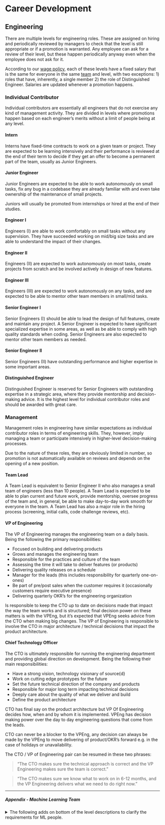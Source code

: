 # Career Development

## Engineering

There are multiple levels for engineering roles. These are assigned on hiring
and periodically reviewed by managers to check that the level is still
appropriate or if a promotion is warranted. Any employee can ask for a review of
their level, but these happen periodically anyway even when the employee does
not ask for it.

According to our [wage policy](wage_policy.md), each of these levels have a
fixed salary that is the same for everyone in the same
[team](engineering-teams.md) and level, with two exceptions: 1) roles that have,
inherently, a single member 2) the role of Distinguished Engineer. Salaries are updated whenever a promotion happens.

### Individual Contributor

Individual contributors are essentially all engineers that do not exercise any
kind of management activity. They are divided in levels where promotions happen
based on each engineer’s merits without a limit of people being at any level.

#### Intern

Interns have fixed-time contracts to work on a given team or project. They are
expected to be learning intensively and their performance is reviewed at the end
of their term to decide if they get an offer to become a permanent part of the
team, usually as Junior Engineers.

#### Junior Engineer

Junior Engineers are expected to be able to work autonomously on small tasks,
fix any bug in a codebase they are already familiar with and even take ownership
of the maintenance of small projects.

Juniors will usually be promoted from internships or hired at the end of their studies.

#### Engineer I

Engineers (I) are able to work comfortably on small tasks without any supervision. They have 
succeeded working on mid/big size tasks and are able to understand the impact of their
changes.

#### Engineer II

Engineers (II) are expected to work autonomously on most tasks, create projects from
scratch and be involved actively in design of new features.

#### Engineer III

Engineers (III) are expected to work autonomously on any tasks, and are expected to
be able to mentor other team members in small/mid tasks.

#### Senior Engineer I

Senior Engineers (I) should be able to lead the design of full features, create
and maintain any project. A Senior Engineer is expected to have significant
specialized expertise in some areas, as well as be able to comply with high
quality standards when coding. Senior Engineers are also expected to mentor
other team members as needed.

#### Senior Engineer II

Senior Engineers (II) have outstanding performance and higher expertise in some important areas.

#### Distinguished Engineer

Distinguished Engineer is reserved for Senior Engineers with outstanding expertise in a
strategic area, where they provide mentorship and decision-making advice. It is
the highest level for individual contributor roles and should be awarded with great care.

### Management

Management roles in engineering have similar expectations as individual
contributor roles in terms of engineering skills. They, however, imply managing
a team or participate intensively in higher-level decision-making processes.

Due to the nature of these roles, they are obviously limited in number, so
promotion is not automatically available on reviews and depends on the opening
of a new position.

#### Team Lead

A Team Lead is equivalent to Senior Engineer II who also manages a small team of
engineers (less than 10 people). A Team Lead is expected to be able to plan
current and future work, provide mentorship, oversee progress of the team
and, in general, be able to make day-to-day work smooth for everyone in the team. 
A Team Lead has also a major role in the hiring process (screening, initial calls, 
code challenge reviews, etc).

#### VP of Engineering

The VP of Engineering manages the engineering team on a daily basis. Being 
the following the primary responsibilities:

- Focused on building and delivering products
- Grows and manages the engineering team
- Responsible for the practices and culture of the team
- Assessing the time it will take to deliver features (or products)
- Delivering quality releases on a schedule
- Manager for the leads (this includes responsibility for quarterly one-on-ones)
- Be part of pre/post sales when the customer requires it (occasionally customers require executive presence) 
- Delivering quarterly OKR’s for the engineering organization

Is responsible to keep the CTO up to date on decisions made that impact
the way the team works and is structured; final decision power on these matters
is with the VPEng, but it’s expected that VPEng seeks advice from the CTO when
making big changes. The VP of Engineering is responsible to involve the CTO in 
major architecture / technical decisions that impact the product architecture. 

#### Chief Technology Officer

The CTO is ultimately responsible for running the engineering department and
providing global direction on development. Being the following their main responsibilities:

- Have a strong vision, technology visionary of source{d}
- Work on cutting edge prototypes for the future
- Set the future technical direction of the company and products
- Responsible for major long term impacting technical decisions
- Deeply care about the quality of what we deliver and build
- Define the product architecture

CTO has final say on the product architecture but VP Of Engineering decides how, when and by
whom it is implemented. VPEng has decision making power over the day to day
engineering questions that come from the leads.

CTO can never be a blocker to the VPEng, any decision can always be made by
the VPEng to move delivering of product/OKR’s forward e.g. in the case of
holidays or unavailability.

The CTO / VP of Engineering pair can be resumed in these two phrases:

> “The CTO makes sure the technical approach is correct and the VP Engineering makes sure the team is correct.”

> “The CTO makes sure we know what to work on in 6-12 months, and the VP Engineering delivers what we need to do right now.”


<hr>

##### Appendix - Machine Learning Team

<details>
  <summary>The following adds on bottom of the level descriptions to clarify the requirements for ML people.</summary>

#### Junior Engineer

Junior Engineers should have basic experience of applying ML algorithms.
Besides, they should be able to obtain superficial understanding of the papers.

#### Engineer I

Engineers (I) should have certain scientific/ML areas of expertise.
There should be an intuition of which ML algorithms work best in each case.

#### Engineer II

Engineers (II) should obtain an in-depth understanding of the read papers
and efficiently implement ML algorithms from them.
They are also expected to suggest improvements to the internal processes.

#### Engineer III

No special notes.

#### Senior Engineer I

Senior Engineer (I) should be able to suggest and develop new ML algorithms and write new papers.

#### Senior Engineer II

Senior Engineers (II) should have a track of remarkable ML achievements such as
a series of successful projects at work, a recognized ML speaker profile,
high rank on Kaggle, good papers or being an author of a popular ML library.

</details>
